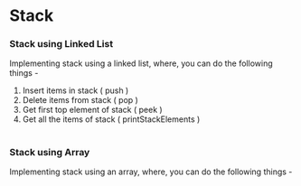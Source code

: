 # Stack

### Stack using Linked List

Implementing stack using a linked list, where, you can do the following things -

1. Insert items in stack ( push )
2. Delete items from stack ( pop )
3. Get first top element of stack ( peek )
4. Get all the items of stack ( printStackElements )

#

### Stack using Array

Implementing stack using an array, where, you can do the following things -
